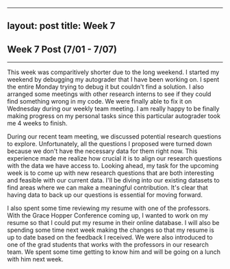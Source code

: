 
---
layout: post
title: Week 7
---

## Week 7 Post (7/01 - 7/07)
---

This week was comparitively shorter due to the long weekend. I started my weekend by debugging my autograder that I have been working on. I spent the entire Monday trying to debug it but couldn't find a solution. I also arranged some meetings with other research interns to see if they could find something wrong in my code. We were finally able to fix it on Wednesday during our weekly team meeting. I am really happy to be finally making progress on my personal tasks since this particular autograder took me 4 weeks to finish.

During our recent team meeting, we discussed potential research questions to explore. Unfortunately, all the questions I proposed were turned down because we don't have the necessary data for them right now. This experience made me realize how crucial it is to align our research questions with the data we have access to. Looking ahead, my task for the upcoming week is to come up with new research questions that are both interesting and feasible with our current data. I'll be diving into our existing datasets to find areas where we can make a meaningful contribution. It's clear that having data to back up our questions is essential for moving forward.

I also spent some time reviewing my resume with one of the professors. With the Grace Hopper Conference coming up, I wanted to work on my resume so that I could put my resume in their online database. I will also be spending some time next week making the changes so that my resume is up to date based on the feedback I received. We were also introduced to one of the grad students that works with the professors in our research team. We spent some time getting to know him and will be going on a lunch with him next week.
